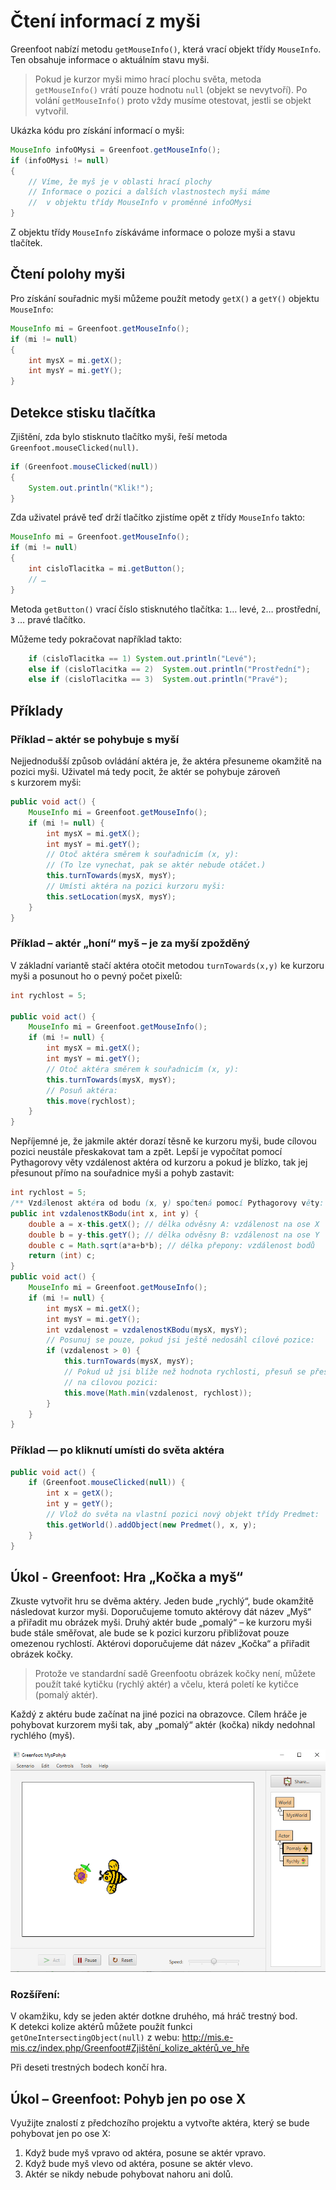 # Čtení informací z&nbsp;myši

Greenfoot nabízí metodu `getMouseInfo()`, která vrací objekt třídy `MouseInfo`. Ten obsahuje informace o&nbsp;aktuálním stavu myši. 

> Pokud je kurzor myši mimo hrací plochu světa, metoda `getMouseInfo()` vrátí pouze hodnotu `null` (objekt se nevytvoří). Po volání `getMouseInfo()` proto vždy musíme otestovat, jestli se objekt vytvořil.

Ukázka kódu pro získání informací o&nbsp;myši:

```java
MouseInfo infoOMysi = Greenfoot.getMouseInfo();
if (infoOMysi != null)
{
    // Víme, že myš je v oblasti hrací plochy
    // Informace o pozici a dalších vlastnostech myši máme
    //  v objektu třídy MouseInfo v proměnné infoOMysi
}
```

Z&nbsp;objektu třídy `MouseInfo` získáváme informace o&nbsp;poloze myši a stavu tlačítek.

## Čtení polohy myši
Pro získání souřadnic myši můžeme použít metody `getX()` a&nbsp;`getY()` objektu `MouseInfo`:

```java
MouseInfo mi = Greenfoot.getMouseInfo();
if (mi != null)
{
    int mysX = mi.getX();
    int mysY = mi.getY();
}
```

## Detekce stisku tlačítka

Zjištění, zda bylo stisknuto tlačítko myši, řeší metoda `Greenfoot.mouseClicked(null)`.

```java
if (Greenfoot.mouseClicked(null))
{
	System.out.println("Klik!");
}
```

Zda uživatel právě teď drží tlačítko zjistíme opět z&nbsp;třídy `MouseInfo` takto:

```java
MouseInfo mi = Greenfoot.getMouseInfo();
if (mi != null)
{
    int cisloTlacitka = mi.getButton();
    // …
}
```

Metoda `getButton()` vrací číslo stisknutého tlačítka: `1`… levé, `2`… prostřední, `3` … pravé tlačítko.

Můžeme tedy pokračovat například takto:

```java
    if (cisloTlacitka == 1) System.out.println("Levé");
    else if (cisloTlacitka == 2)  System.out.println("Prostřední");
    else if (cisloTlacitka == 3)  System.out.println("Pravé");
```

## Příklady

### Příklad – aktér se pohybuje s&nbsp;myší

Nejjednodušší způsob ovládání aktéra je, že aktéra přesuneme okamžitě na pozici myši. Uživatel má tedy pocit, že aktér se pohybuje zároveň s&nbsp;kurzorem myši:

```java
public void act() {
    MouseInfo mi = Greenfoot.getMouseInfo();
    if (mi != null) {
        int mysX = mi.getX();
        int mysY = mi.getY();
        // Otoč aktéra směrem k souřadnicím (x, y): 
        // (To lze vynechat, pak se aktér nebude otáčet.)
        this.turnTowards(mysX, mysY);
        // Umísti aktéra na pozici kurzoru myši:
        this.setLocation(mysX, mysY);
    }
}
```

### Příklad – aktér „honí“ myš – je za myší zpožděný

V&nbsp;základní variantě stačí aktéra otočit metodou `turnTowards(x,y)` ke kurzoru myši a&nbsp;posunout ho o&nbsp;pevný počet pixelů:

```java
int rychlost = 5;

public void act() {
    MouseInfo mi = Greenfoot.getMouseInfo();
    if (mi != null) {
        int mysX = mi.getX();
        int mysY = mi.getY();
        // Otoč aktéra směrem k souřadnicím (x, y):
        this.turnTowards(mysX, mysY);
        // Posuň aktéra:
        this.move(rychlost);
    }
}
```

Nepříjemné je, že jakmile aktér dorazí těsně ke kurzoru myši, bude cílovou pozici neustále přeskakovat tam a&nbsp;zpět.
Lepší je vypočítat pomocí Pythagorovy věty vzdálenost aktéra od kurzoru a&nbsp;pokud je blízko, tak jej přesunout přímo na souřadnice myši 
a pohyb zastavit:

```java
int rychlost = 5;
/** Vzdálenost aktéra od bodu (x, y) spočtená pomocí Pythagorovy věty: */
public int vzdalenostKBodu(int x, int y) {
    double a = x-this.getX(); // délka odvěsny A: vzdálenost na ose X
    double b = y-this.getY(); // délka odvěsny B: vzdálenost na ose Y
    double c = Math.sqrt(a*a+b*b); // délka přepony: vzdálenost bodů
    return (int) c;
}
public void act() {
    MouseInfo mi = Greenfoot.getMouseInfo();
    if (mi != null) {
        int mysX = mi.getX();
        int mysY = mi.getY();
        int vzdalenost = vzdalenostKBodu(mysX, mysY);
        // Posunuj se pouze, pokud jsi ještě nedosáhl cílové pozice:
        if (vzdalenost > 0) {
            this.turnTowards(mysX, mysY);
            // Pokud už jsi blíže než hodnota rychlosti, přesuň se přesně
            // na cílovou pozici:
            this.move(Math.min(vzdalenost, rychlost));
        }
    }
}
```

### Příklad — po kliknutí umísti do světa aktéra

```java
public void act() {
    if (Greenfoot.mouseClicked(null)) {
        int x = getX();
        int y = getY();
        // Vlož do světa na vlastní pozici nový objekt třídy Predmet:
        this.getWorld().addObject(new Predmet(), x, y);
    }
}
```

## Úkol - Greenfoot: Hra „Kočka a myš“

Zkuste vytvořit hru se dvěma aktéry. Jeden bude „rychlý“, bude okamžitě následovat kurzor myši. Doporučujeme tomuto aktérovy dát název „Myš“ a&nbsp;přiřadit mu obrázek myši. Druhý aktér bude „pomalý“ – ke kurzoru myši bude stále směřovat, ale bude se k&nbsp;pozici kurzoru přibližovat pouze omezenou rychlostí. Aktérovi doporučujeme dát název „Kočka“ a&nbsp;přiřadit obrázek kočky.

> Protože ve standardní sadě Greenfootu obrázek kočky není, můžete použít také kytičku (rychlý aktér) a&nbsp;včelu, která poletí ke kytičce (pomalý aktér).

Každý z&nbsp;aktéru bude začínat na jiné pozici na obrazovce. Cílem hráče je pohybovat kurzorem myši tak, aby „pomalý“ aktér (kočka) nikdy nedohnal rychlého (myš).

![Hra „Kočka a&nbsp;myš“ (nebo „Kytička a&nbsp;včela“)](../img/hra_kocka-mys.png)

### Rozšíření:
V&nbsp;okamžiku, kdy se jeden aktér dotkne druhého, má hráč trestný bod. K&nbsp;detekci kolize aktérů můžete použít funkci `getOneIntersectingObject(null)` z&nbsp;webu:
http://mis.e-mis.cz/index.php/Greenfoot#Zjištění_kolize_aktérů_ve_hře

Při deseti trestných bodech končí hra.

## Úkol – Greenfoot: Pohyb jen po ose X

Využijte znalostí z&nbsp;předchozího projektu a&nbsp;vytvořte aktéra, který se bude pohybovat jen po ose X:

 1. Když bude myš vpravo od aktéra, posune se aktér vpravo.
 2. Když bude myš vlevo od aktéra, posune se aktér vlevo.
 3. Aktér se nikdy nebude pohybovat nahoru ani dolů.

